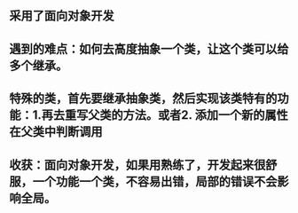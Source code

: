 ## 采用了面向对象开发

## 遇到的难点：如何去高度抽象一个类，让这个类可以给多个继承。

## 特殊的类，首先要继承抽象类，然后实现该类特有的功能：1.再去重写父类的方法。或者2. 添加一个新的属性在父类中判断调用

## 收获：面向对象开发，如果用熟练了，开发起来很舒服，一个功能一个类，不容易出错，局部的错误不会影响全局。